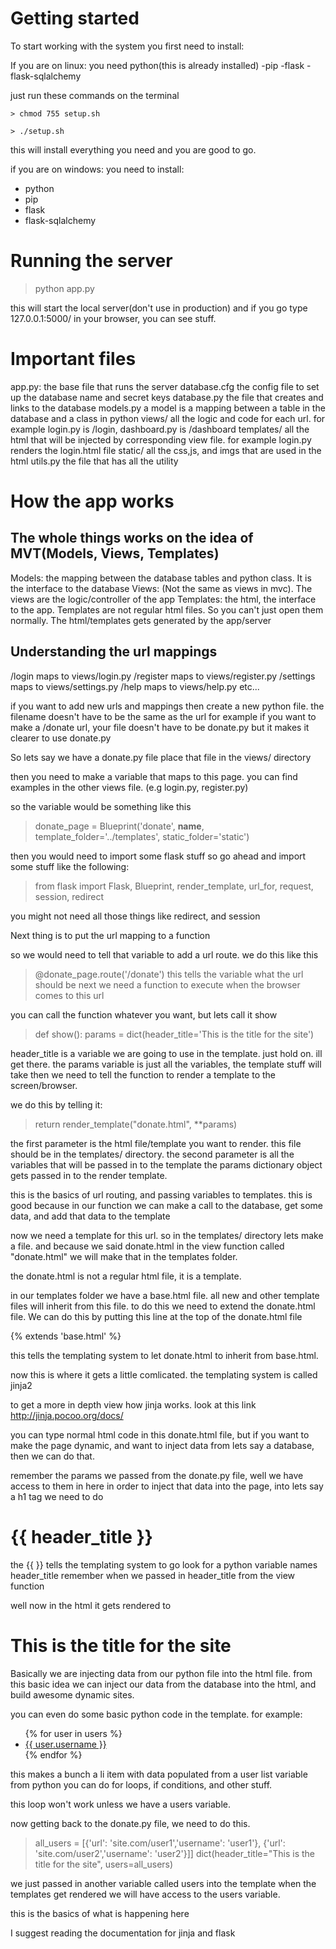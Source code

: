 # Getting started

To start working with the system you first need to install:

If you are on linux:
you need python(this is already installed)
-pip
-flask
-flask-sqlalchemy

just run these commands on the terminal

```
> chmod 755 setup.sh

> ./setup.sh
```

this will install everything you need
and you are good to go.

if you are on windows:
you need to install:
- python
- pip
- flask
- flask-sqlalchemy


# Running the server

> python app.py

this will start the local server(don't use in production)
and if you go type 127.0.0.1:5000/ in your browser, you can see stuff.


# Important files

app.py:  the base file that runs the server
database.cfg the config file to set up the database name and secret keys
database.py the file that creates and links to the database
models.py a model is a mapping between a table in the database and a class in python
views/ all the logic and code for each url. for example login.py is /login, dashboard.py is /dashboard
templates/ all the html that will be injected by corresponding view file. for example login.py renders the login.html file
static/ all the css,js, and imgs that are used in the html
utils.py the file that has all the utility

# How the app works

## The whole things works on the idea of MVT(Models, Views, Templates)

Models: the mapping between the database tables and python class. It is the interface to the database
Views: (Not the same as views in mvc). The views are the logic/controller of the app
Templates: the html, the interface to the app. Templates are not regular html files. So you can't just open them normally. The html/templates gets generated by the app/server


## Understanding the url mappings
/login maps to views/login.py
/register maps to views/register.py
/settings maps to views/settings.py
/help maps to views/help.py
etc...

if you want to add new urls and mappings
then create a new python file. the filename doesn't have to be the same as the url
for example if you want to make a /donate url, your file doesn't have to be donate.py
but it makes it clearer to use donate.py

So lets say we have a donate.py file
place that file in the views/ directory

then you need to make a variable that maps to this page.
you can find examples in the other views file. (e.g login.py, register.py)

so the variable would be something like this
> donate_page = Blueprint('donate', __name__, template_folder='../templates', static_folder='static')

then you would need to import some flask stuff
so go ahead and import some stuff like the following:
> from flask import Flask, Blueprint, render_template, url_for, request, session, redirect

you might not need all those things like redirect, and session

Next thing is to put the url mapping to a function

so we would need to tell that variable to add a url route.
we do this like this

> @donate_page.route('/donate')
this tells the variable what the url should be
next we need a function to execute when the browser comes to this url

you can call the function whatever you want, but lets call it show
> def show():
>    params = dict(header_title='This is the title for the site')

header_title is a variable we are going to use in the template. just hold on. ill get there.
the params variable is just all the variables, the template stuff will take
 then we need to tell the function to render a template to the screen/browser.

we do this by telling it:
> return render_template("donate.html", **params)

the first parameter is the html file/template you want to render. this file should be in the templates/ directory.
the second parameter is all the variables that will be passed in to the template
the params dictionary object gets passed in to the render template.

this is the basics of url routing, and passing variables to templates.
this is good because in our function we can make a call to the database, get some data, and add that data to the template

now we need a template for this url.
so in the templates/ directory lets make a file. and because we said donate.html in the view function called "donate.html"
we will make that in the templates folder.

the donate.html is not a regular html file, it is a template.

in our templates folder we have a base.html file. all new and other template files will inherit from this file.
to do this we need to extend the donate.html file. We can do this by putting this line at the top of the donate.html file

{% extends 'base.html' %}

this tells the templating system to let donate.html to inherit from base.html.

now this is where it gets a little comlicated. the templating system is called jinja2

to get a more in depth view how jinja works. look at this link
http://jinja.pocoo.org/docs/

you can type normal html code in this donate.html file, but if you want to make the page dynamic,
and want to inject data from lets say a database, then we can do that.

remember the params we passed from the donate.py file, well we have access to them in here
in order to inject that data into the page, into lets say a h1 tag we need to do

<h1>{{ header_title }}</h1>

the {{ }} tells the templating system to go look for a python variable names header_title
remember when we passed in header_title from the view function

well now in the html it gets rendered to
<h1>This is the title for the site</h1>

Basically we are injecting data from our python file into the html file.
from this basic idea we can inject our data from the database into the html, and build awesome dynamic sites.

you can even do some basic python code in the template.
for example:
<ul>
{% for user in users %}
  <li><a href="{{ user.url }}">{{ user.username }}</a></li>
{% endfor %}
</ul>


this makes a bunch a li item with data populated from a user list variable from python
you can do for loops, if conditions, and other stuff.

this loop won't work unless we have a users variable.

now getting back to the donate.py file, we need to do this.

> all_users = [{'url': 'site.com/user1','username': 'user1'}, {'url': 'site.com/user2','username': 'user2'}]]
> dict(header_title="This is the title for the site", users=all_users)

we just passed in another variable called users into the template
when the templates get rendered we will have access to the users variable.

this is the basics of what is happening here

I suggest reading the documentation for jinja and flask
